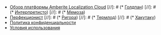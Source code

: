 * [Обзор платформы Amberite Localization Cloud](README.md)
[//]: # (* [Голдпан](goldpan.md))
[//]: # (* [Интерпретисто](interpretisto.md))
[//]: # (* [Мемоза](memose.md))
* [Перфекционист](perfectionist.md)
[//]: # (* [Ригора](rigora.md))
[//]: # (* [Термлод](termlode.md))
[//]: # (* [Хакутаку](hakutaku.md))
* [Политика конфиденциальности](privacypolicy.md)
* [Условия использования](termsofuse.md)
